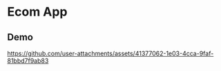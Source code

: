 # Ecom App
## Demo

https://github.com/user-attachments/assets/41377062-1e03-4cca-9faf-81bbd7f9ab83

